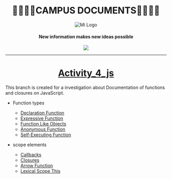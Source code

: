 
<h1 align="center">
🚀👨‍🚀🚀CAMPUS DOCUMENTS🚀👨‍🚀🚀
</h1>

<div align="center"">
  <img src="https://user-images.githubusercontent.com/122552606/224492912-1da451a9-2f2e-4a49-945f-b359835cf292.jpg" alt="Mi Logo">
</div>

  <h4 align="center">
New information makes new ideas possible
   </h4>

<p align="center">
   <img src="https://img.shields.io/badge/STATE-DEVELOPING-green">
</p>

------------

# <h1 align="center"> [Activity_4_js](https://github.com/Davidpereznuma10/Documents_Campus/tree/Activity_4_js "Activity_4_js")</h1>
This branch is created for a investigation about Documentation of functions and closures on   JavaScript.

+ Function types
  
  - [Declaration Function](https://github.com/Davidpereznuma10/Documents_Campus/commit/3a4f5c3897ea77a5e3beacd155afddf54e70b94d )
  - [Expressive Function](https://github.com/Davidpereznuma10/Documents_Campus/commit/37880e7d9f36a97476f49fe550812917a7ad9e11)
  - [Function Like Objects](https://github.com/Davidpereznuma10/Documents_Campus/commit/607904968c33b75ec1deaec07b4d940d0577b58e)
  - [Anonymous Function](https://github.com/Davidpereznuma10/Documents_Campus/commit/607904968c33b75ec1deaec07b4d940d0577b58e)
  - [Self-Executing Function](https://github.com/Davidpereznuma10/Documents_Campus/commit/30afc4981ed0216e5351eedfdc7e29cfd58b5939)

+ scope elements

  - [Callbacks](https://github.com/Davidpereznuma10/Documents_Campus/commit/153b942c0eca3d3cf2a673aca88575234442b740)
  - [Closures](https://github.com/Davidpereznuma10/Documents_Campus/commit/eaf49b428f803fd07531dcdcb61d176e1bd242e4)
  - [Arrow Function](https://github.com/Davidpereznuma10/Documents_Campus/commit/92180fe73f2d26034971621729bbaefdfe31cbb0)
  - [Lexical Scope This](https://github.com/Davidpereznuma10/Documents_Campus/commit/95f02d16213faf122167e59a629775dbe5196fe5)
